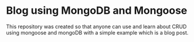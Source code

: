 # Blog using MongoDB and Mongoose
 This repository was created so that anyone can use and learn about CRUD using mongoose and mongoDB with a simple example which is a blog post.
